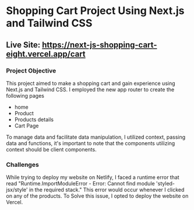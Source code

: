 # Shopping Cart Project Using Next.js and Tailwind CSS

## Live Site: https://next-js-shopping-cart-eight.vercel.app/cart

### Project Objective

This project aimed to make a shopping cart and gain experience using Next.js and Tailwind CSS.
I employed the new app router to create the following pages

- home
- Product
- Products details
- Cart Page

To manage data and facilitate data manipulation, I utilized context, passing data and functions, it's important to note that the components utilizing context should be client components.

### Challenges

While trying to deploy my website on Netlify, I faced a runtime error that read "Runtime.ImportModuleError - Error: Cannot find module 'styled-jsx/style' in the required stack." This error would occur whenever I clicked on any of the products. To Solve this issue, I opted to deploy the website on Vercel.

